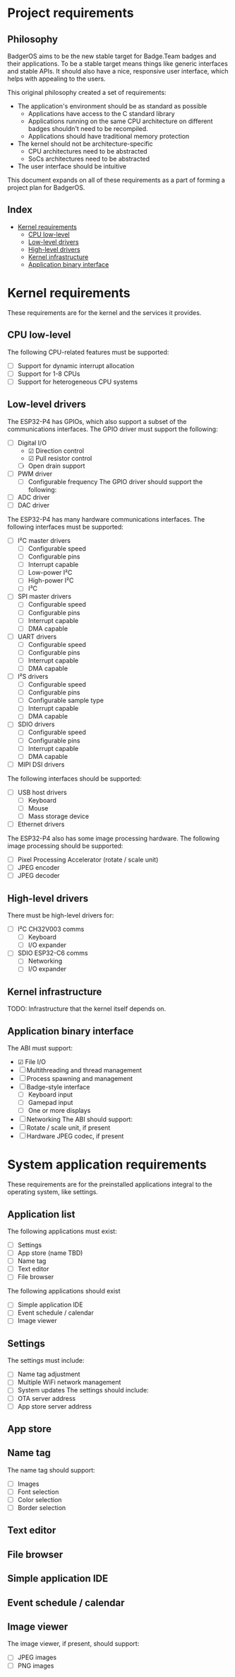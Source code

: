 # Project requirements
## Philosophy
BadgerOS aims to be the new stable target for Badge.Team badges and their applications.
To be a stable target means things like generic interfaces and stable APIs.
It should also have a nice, responsive user interface, which helps with appealing to the users.

This original philosophy created a set of requirements:
- The application's environment should be as standard as possible
    - Applications have access to the C standard library
    - Applications running on the same CPU architecture on different badges shouldn't need to be recompiled.
    - Applications should have traditional memory protection
- The kernel should not be architecture-specific
    - CPU architectures need to be abstracted
    - SoCs architectures need to be abstracted
- The user interface should be intuitive

This document expands on all of these requirements as a part of forming a project plan for BadgerOS.


## Index
- [Kernel requirements](#kernel-requirements)
    - [CPU low-level](#cpu-low-level)
    - [Low-level drivers](#low-level-drivers)
    - [High-level drivers](#high-level-drivers)
    - [Kernel infrastructure](#kernel-infrastructure)
    - [Application binary interface](#application-binary-interface)



# Kernel requirements
These requirements are for the kernel and the services it provides.

## CPU low-level
The following CPU-related features must be supported:
- ☐ Support for dynamic interrupt allocation
- ☐ Support for 1-8 CPUs
- ☐ Support for heterogeneous CPU systems


## Low-level drivers
The ESP32-P4 has GPIOs, which also support a subset of the communications interfaces.
The GPIO driver must support the following:
- ☐ Digital I/O
    - ☑ Direction control
    - ☑ Pull resistor control
    - ☐ Open drain support
- ☐ PWM driver
    - ☐ Configurable frequency
The GPIO driver should support the following:
- ☐ ADC driver
- ☐ DAC driver

The ESP32-P4 has many hardware communications interfaces.
The following interfaces must be supported:
- ☐ I²C master drivers
    - ☐ Configurable speed
    - ☐ Configurable pins
    - ☐ Interrupt capable
    - ☐ Low-power I²C
    - ☐ High-power I²C
    - ☐ I³C
- ☐ SPI master drivers
    - ☐ Configurable speed
    - ☐ Configurable pins
    - ☐ Interrupt capable
    - ☐ DMA capable
- ☐ UART drivers
    - ☐ Configurable speed
    - ☐ Configurable pins
    - ☐ Interrupt capable
    - ☐ DMA capable
- ☐ I²S drivers
    - ☐ Configurable speed
    - ☐ Configurable pins
    - ☐ Configurable sample type
    - ☐ Interrupt capable
    - ☐ DMA capable
- ☐ SDIO drivers
    - ☐ Configurable speed
    - ☐ Configurable pins
    - ☐ Interrupt capable
    - ☐ DMA capable
- ☐ MIPI DSI drivers
<!-- ☐ TODO: Ask Renze about hardware-imposed MIPI DSI driver requirements -->
The following interfaces should be supported:
- ☐ USB host drivers
    - ☐ Keyboard
    - ☐ Mouse
    - ☐ Mass storage device
- ☐ Ethernet drivers

The ESP32-P4 also has some image processing hardware.
The following image processing should be supported:
- ☐ Pixel Processing Accelerator (rotate / scale unit)
- ☐ JPEG encoder
- ☐ JPEG decoder


## High-level drivers
There must be high-level drivers for:
- ☐ I²C CH32V003 comms
    - ☐ Keyboard
    - ☐ I/O expander
- ☐ SDIO ESP32-C6 comms
    - ☐ Networking
    - ☐ I/O expander


## Kernel infrastructure
TODO: Infrastructure that the kernel itself depends on.

## Application binary interface
The ABI must support:
- ☑ File I/O
- ☐ Multithreading and thread management
- ☐ Process spawning and management
- ☐ Badge-style interface
    - ☐ Keyboard input
    - ☐ Gamepad input
    - ☐ One or more displays
- ☐ Networking
The ABI should support:
- ☐ Rotate / scale unit, if present
- ☐ Hardware JPEG codec, if present



# System application requirements
These requirements are for the preinstalled applications integral to the operating system, like settings.

## Application list
The following applications must exist:
- ☐ Settings
- ☐ App store (name TBD)
- ☐ Name tag
- ☐ Text editor
- ☐ File browser

The following applications should exist
- ☐ Simple application IDE
- ☐ Event schedule / calendar
- ☐ Image viewer

## Settings
The settings must include:
- ☐ Name tag adjustment
- ☐ Multiple WiFi network management
- ☐ System updates
The settings should include:
- ☐ OTA server address
- ☐ App store server address

## App store

## Name tag
The name tag should support:
- ☐ Images
- ☐ Font selection
- ☐ Color selection
- ☐ Border selection

## Text editor

## File browser

## Simple application IDE

## Event schedule / calendar

## Image viewer
The image viewer, if present, should support:
- ☐ JPEG images
- ☐ PNG images
